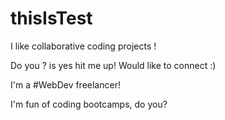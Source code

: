# thisIsTest

I like collaborative coding projects !


Do you ? is yes hit me up! Would like to connect :)

I'm a #WebDev freelancer! 

I'm fun of coding bootcamps, do you?